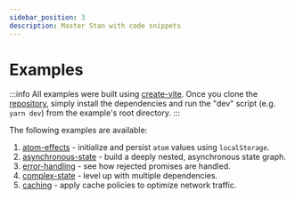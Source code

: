 ```yaml
---
sidebar_position: 3
description: Master Stan with code snippets
---
```


# Examples

:::info
All examples were built using [create-vite](https://github.com/vitejs/vite/tree/main/packages/create-vite). Once you clone the [repository](https://github.com/rkrupinski/stan), simply install the dependencies and run the "dev" script (e.g. `yarn dev`) from the example's root directory.
:::

The following examples are available:

1. [atom-effects](https://github.com/rkrupinski/stan/tree/master/packages/examples/atom-effects) - initialize and persist `atom` values using `localStorage`.
2. [asynchronous-state](https://github.com/rkrupinski/stan/tree/master/packages/examples/asynchronous-state) - build a deeply nested, asynchronous state graph.
3. [error-handling](https://github.com/rkrupinski/stan/tree/master/packages/examples/error-handling) - see how rejected promises are handled.
4. [complex-state](https://github.com/rkrupinski/stan/tree/master/packages/examples/complex-state) - level up with multiple dependencies.
5. [caching](https://github.com/rkrupinski/stan/tree/master/packages/examples/caching) - apply cache policies to optimize network traffic.
